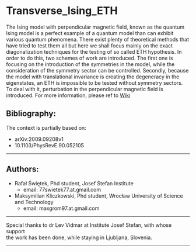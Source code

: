 # Transverse_Ising_ETH
The Ising model with perpendicular magnetic field, known as the quantum Ising model
is a perfect example of a quantum model than can exhibit various quantum phenomena.
There exist plenty of theoretical methods that have tried to test them all but here
we shall focus mainly on the exact diagonalization techniques for the testing of so
called ETH hypothesis. In order to do this, two schemes of work are introduced. The
first one is focusing on the introduction of the symmetries in the model, while the
consideration of the symmetry sector can be controlled. Secondly, because the model
with translational invariance is creating the degeneracy in the eigenstates, an ETH
is impossible to be tested without symmetry sectors. To deal with it, perturbation 
in the perpendicular magnetic field is introduced. For more information, please ref
to [Wiki](https://github.com/makskliczkowski/Transverse_Ising_ETH/wiki)
## Bibliography:
The context is partially based on:											 
* arXiv:2009.09208v1														
* 10.1103/PhysRevE.90.052105
								
-----------------------------------------------------------------------------------
## Authors:																	
* Rafał Świętek, Phd student, Josef Stefan Institute					 
  * email: 77swietek77.at.gmail.com											 
* Maksymilian Kliczkowski, Phd student, Wrocław University of Science and Technology
  * email: maxgrom97.at.gmail.com												 
-----------------------------------------------------------------------------------

Special thanks to dr Lev Vidmar at Institute Josef Stefan, with whose support      
the work has been done, while staying in Ljubljana, Slovenia.					 

-----------------------------------------------------------------------------------
